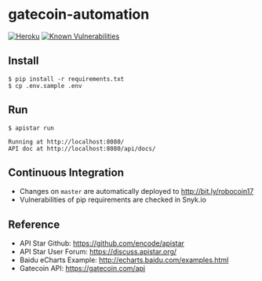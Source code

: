 # gatecoin-automation

[![Heroku](https://heroku-badge.herokuapp.com/?app=gatecoin-automation)](https://gatecoin-automation.herokuapp.com/) [![Known Vulnerabilities](https://snyk.io/test/github/thomasmktong/gatecoin-automation/badge.svg)](https://snyk.io/test/github/thomasmktong/gatecoin-automation)

## Install

```
$ pip install -r requirements.txt
$ cp .env.sample .env
```

## Run

```
$ apistar run

Running at http://localhost:8080/
API doc at http://localhost:8080/api/docs/
```

## Continuous Integration

* Changes on `master` are automatically deployed to http://bit.ly/robocoin17
* Vulnerabilities of pip requirements are checked in Snyk.io

## Reference

* API Star Github: https://github.com/encode/apistar
* API Star User Forum: https://discuss.apistar.org/
* Baidu eCharts Example: http://echarts.baidu.com/examples.html 
* Gatecoin API: https://gatecoin.com/api
